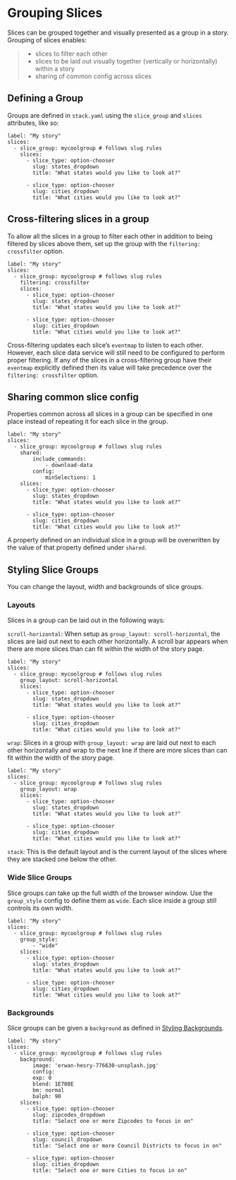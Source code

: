 # Grouping Slices

Slices can be grouped together and visually presented as a group in a story. Grouping of slices enables:

> * slices to filter each other
> * slices to be laid out visually together \(vertically or horizontally\) within a story
> * sharing of common config across slices

## Defining a Group

Groups are defined in `stack.yaml` using the `slice_group` and `slices` attributes, like so:

```text
label: "My story"
slices:
  - slice_group: mycoolgroup # follows slug rules
    slices:
      - slice_type: option-chooser
        slug: states_dropdown
        title: "What states would you like to look at?"

      - slice_type: option-chooser
        slug: cities_dropdown
        title: "What cities would you like to look at?"
```

## Cross-filtering slices in a group

To allow all the slices in a group to filter each other in addition to being filtered by slices above them, set up the group with the `filtering: crossfilter` option.

```text
label: "My story"
slices:
  - slice_group: mycoolgroup # follows slug rules
    filtering: crossfilter
    slices:
      - slice_type: option-chooser
        slug: states_dropdown
        title: "What states would you like to look at?"

      - slice_type: option-chooser
        slug: cities_dropdown
        title: "What cities would you like to look at?"
```

Cross-filtering updates each slice’s `eventmap` to listen to each other. However, each slice data service will still need to be configured to perform proper filtering. If any of the slices in a cross-filtering group have their `eventmap` explicitly defined then its value will take precedence over the `filtering: crossfilter` option.

## Sharing common slice config

Properties common across all slices in a group can be specified in one place instead of repeating it for each slice in the group.

```text
label: "My story"
slices:
  - slice_group: mycoolgroup # follows slug rules
    shared:
        include_commands:
            - download-data
        config:
            minSelections: 1
    slices:
      - slice_type: option-chooser
        slug: states_dropdown
        title: "What states would you like to look at?"

      - slice_type: option-chooser
        slug: cities_dropdown
        title: "What cities would you like to look at?"
```

A property defined on an individual slice in a group will be overwritten by the value of that property defined under `shared`.

## Styling Slice Groups

You can change the layout, width and backgrounds of slice groups.

### Layouts

Slices in a group can be laid out in the following ways:

`scroll-horizontal`: When setup as `group_layout: scroll-horizontal`, the slices are laid out next to each other horizontally. A scroll bar appears when there are more slices than can fit within the width of the story page.

```text
label: "My story"
slices:
  - slice_group: mycoolgroup # follows slug rules
    group_layout: scroll-horizontal
    slices:
      - slice_type: option-chooser
        slug: states_dropdown
        title: "What states would you like to look at?"

      - slice_type: option-chooser
        slug: cities_dropdown
        title: "What cities would you like to look at?"
```

`wrap`: Slices in a group with `group_layout: wrap` are laid out next to each other horizontally and wrap to the next line if there are more slices than can fit within the width of the story page.

```text
label: "My story"
slices:
  - slice_group: mycoolgroup # follows slug rules
    group_layout: wrap
    slices:
      - slice_type: option-chooser
        slug: states_dropdown
        title: "What states would you like to look at?"

      - slice_type: option-chooser
        slug: cities_dropdown
        title: "What cities would you like to look at?"
```

`stack`: This is the default layout and is the current layout of the slices where they are stacked one below the other.

### Wide Slice Groups

Slice groups can take up the full width of the browser window. Use the `group_style` config to define them as `wide`. Each slice inside a group still controls its own width.

```text
label: "My story"
slices:
  - slice_group: mycoolgroup # follows slug rules
    group_style:
        - "wide"
    slices:
      - slice_type: option-chooser
        slug: states_dropdown
        title: "What states would you like to look at?"

      - slice_type: option-chooser
        slug: cities_dropdown
        title: "What cities would you like to look at?"
```

### Backgrounds

Slice groups can be given a `background` as defined in [Styling Backgrounds](../../../enhancements-contents/styling-and-formatting/untitled-1.md#styling-backgrounds).

```text
label: "My story"
slices:
  - slice_group: mycoolgroup # follows slug rules
    background:
        image: 'erwan-hesry-776630-unsplash.jpg'
        config:
        exp: 0
        blend: 1E708E
        bm: normal
        balph: 90
    slices:
      - slice_type: option-chooser
        slug: zipcodes_dropdown
        title: "Select one or more Zipcodes to focus in on"

      - slice_type: option-chooser
        slug: council_dropdown
        title: "Select one or more Council Districts to focus in on"

      - slice_type: option-chooser
        slug: cities_dropdown
        title: "Select one or more Cities to focus in on"
```

